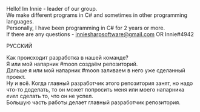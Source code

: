 Hello! Im Innie - leader of our group.<br>
We make different programs in C# and sometimes in other programming languages.<br>
Personally, I have been programming in C# for 2 years or more.<br>
If there are any questions - inniesharpsoftware@gmail.com OR Innie#4942<br>

РУССКИЙ

Как происходит разработка в нашей команде?<br>
Я или мой напарник #moon создаём репозиторий.<br>
Дальше я или мой напарник #moon заливаем в него уже сделанный проект.<br>
Ну и всё. Когда главный разработчик этого репозитория занят, но надо что-то доделать, то он может попросить меня или моего напарника $even$ сделать то, что он не успел.<br>
Большую часть работы делает главный разработчик репозитория.
